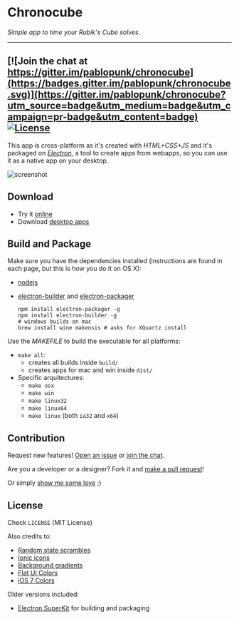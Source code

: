 # Chronocube

*Simple app to time your Rubik's Cube solves.*

***

[![Join the chat at https://gitter.im/pablopunk/chronocube](https://badges.gitter.im/pablopunk/chronocube.svg)](https://gitter.im/pablopunk/chronocube?utm_source=badge&utm_medium=badge&utm_campaign=pr-badge&utm_content=badge) [![License](http://img.shields.io/:license-mit-blue.svg)](https://raw.githubusercontent.com/pablopunk/chronocube/master/LICENSE)
---

This app is cross-platform as it's created with *HTML+CSS+JS* and it's packaged on *[Electron](https://github.com/atom/electron)*, a tool to create apps from webapps, so you can use it as a native app on your desktop.

![screenshot](http://f.cl.ly/items/2C1t2m3r3D0H3A392a2t/screenshot-black.png)

## Download
- Try it [online](http://chronocube.pablopunk.com)
- Download [desktop apps](https://github.com/pablopunk/chronocube/releases)


## Build and Package

Make sure you have the dependencies installed (instructions are found in each page, but this is how you do it on OS X):

- [nodejs](https://nodejs.org/en/)
- [electron-builder](https://github.com/maxogden/electron-packager) and [electron-packager](https://github.com/maxogden/electron-packager)

    ```shell
  npm install electron-packager -g
  npm install electron-builder -g
  # windows builds on mac
  brew install wine makensis # asks for XQuartz install
    ```

Use the *MAKEFILE* to build the executable for all platforms:

- `make all`:
  * creates all builds inside `build/`
  * creates apps for mac and win inside `dist/`
- Specific arquitectures:
  * `make osx`
  * `make win`
  * `make linux32`
  * `make linux64`
  * `make linux` (both `ia32` and `x64`)

## Contribution

Request new features! [Open an issue](https://github.com/pablopunk/chronocube/issues) or [join the chat](https://gitter.im/pablopunk/chronocube?utm_source=badge&utm_medium=badge&utm_campaign=pr-badge&utm_content=badge).

Are you a developer or a designer? Fork it and [make a pull request](https://github.com/pablopunk/chronocube/pulls)!

Or simply [show me some love](https://twitter.com/pablopunk) ;)

## License
Check `LICENSE` (MIT License)

Also credits to:
- [Random state scrambles](https://github.com/cubing/jsss)
- [Ionic icons](http://ionicons.com/)
- [Background gradients](http://uigradients.com)
- [Flat UI Colors](http://flatuicolors.com/)
- [iOS 7 Colors](http://ios7colors.com/)

Older versions included:
- [Electron SuperKit](https://github.com/Aluxian/electron-superkit) for building and packaging

